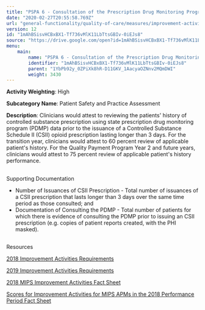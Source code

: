 ```yaml
---
title: "PSPA 6 - Consultation of the Prescription Drug Monitoring Program"
date: "2020-02-27T20:55:58.769Z"
url: "general-functionality/quality-of-care/measures/improvement-activities-measures/2018-improvement-activities/pspa-6-consultation-of-the-prescription-drug-monitoring-program.html"
version: 12
id: "1mAhBSisvHCBxBX1-Tf736vMlK11LbTtsGBIv-0iEJs8"
source: "https://drive.google.com/open?id=1mAhBSisvHCBxBX1-Tf736vMlK11LbTtsGBIv-0iEJs8"
menu:
    main:
        name: "PSPA 6 - Consultation of the Prescription Drug Monitoring Program"
        identifier: "1mAhBSisvHCBxBX1-Tf736vMlK11LbTtsGBIv-0iEJs8"
        parent: "1YbPb92y_0ZPiXk8hR-D11GKV_1AacyaOZNnv2MQmDWI"
        weight: 3430
---
```









**Activity Weighting**: High

**Subcategory Name**: Patient Safety and Practice Assessment

**Description**: Clinicians would attest to reviewing the patients' history of controlled substance prescription using state prescription drug monitoring program (PDMP) data prior to the issuance of a Controlled Substance Schedule II (CSII) opioid prescription lasting longer than 3 days. For the transition year, clinicians would attest to 60 percent review of applicable patient's history. For the Quality Payment Program Year 2 and future years, clinicians would attest to 75 percent review of applicable patient's history performance.







## 

Supporting Documentation

* Number of Issuances of CSII Prescription - Total number of issuances of a CSII prescription that lasts longer than 3 days over the same time period as those consulted; and 
* Documentation of Consulting the PDMP - Total number of patients for which there is evidence of consulting the PDMP prior to issuing an CSII prescription (e.g. copies of patient reports created, with the PHI masked).







## 

Resources

[2018 Improvement Activities Requirements](https://qpp.cms.gov/mips/improvement-activities?py=2018)

[2019 Improvement Activities Requirements](https://qpp.cms.gov/mips/improvement-activities?py=2019)

[2018 MIPS Improvement Activities Fact Sheet](https://qpp.cms.gov/resource/2018%20MIPS%20Improvement%20Activities%20Fact%20Sheet)

[Scores for Improvement Activities for MIPS APMs in the 2018 Performance Period Fact Sheet](https://qpp.cms.gov/resource/2018%20MIPS%20APMs%20improvement%20Activities%20scores%20fact%20sheet)

